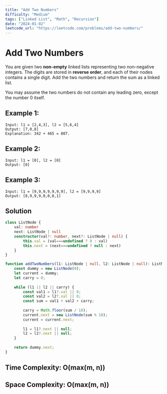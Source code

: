 ```yaml
---
title: "Add Two Numbers"
difficulty: "Medium"
tags: ["Linked List", "Math", "Recursion"]
date: "2024-01-02"
leetcode_url: "https://leetcode.com/problems/add-two-numbers/"
---
```


# Add Two Numbers

You are given two **non-empty** linked lists representing two non-negative integers. The digits are stored in **reverse order**, and each of their nodes contains a single digit. Add the two numbers and return the sum as a linked list.

You may assume the two numbers do not contain any leading zero, except the number 0 itself.

## Example 1:

```
Input: l1 = [2,4,3], l2 = [5,6,4]
Output: [7,0,8]
Explanation: 342 + 465 = 807.
```

## Example 2:

```
Input: l1 = [0], l2 = [0]
Output: [0]
```

## Example 3:

```
Input: l1 = [9,9,9,9,9,9,9], l2 = [9,9,9,9]
Output: [8,9,9,9,0,0,0,1]
```

## Solution

```typescript
class ListNode {
    val: number
    next: ListNode | null
    constructor(val?: number, next?: ListNode | null) {
        this.val = (val===undefined ? 0 : val)
        this.next = (next===undefined ? null : next)
    }
}

function addTwoNumbers(l1: ListNode | null, l2: ListNode | null): ListNode | null {
    const dummy = new ListNode(0);
    let current = dummy;
    let carry = 0;
    
    while (l1 || l2 || carry) {
        const val1 = l1?.val || 0;
        const val2 = l2?.val || 0;
        const sum = val1 + val2 + carry;
        
        carry = Math.floor(sum / 10);
        current.next = new ListNode(sum % 10);
        current = current.next;
        
        l1 = l1?.next || null;
        l2 = l2?.next || null;
    }
    
    return dummy.next;
}
```

## Time Complexity: O(max(m, n))
## Space Complexity: O(max(m, n))
